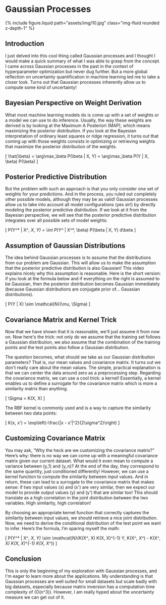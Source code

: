 # Gaussian Processes

{% include figure.liquid path="assets/img/10.jpg" class="img-fluid rounded z-depth-1" %}

## Introduction
I just delved into this cool thing called Gaussian processes and I thought I would make a quick summary of what I was able to grasp from the concept. I came across Gaussian processes in the past in the context of hyperparameter optimization but never dug further. But a more global reflection on uncertainty quantification in machine learning led me to take a closer look. Turns out that Gaussian processes inherently allow us to compute some kind of uncertainty!

## Bayesian Perspective on Weight Derivation
What most machine learning models do is come up with a set of weights or a model we can use to do inference. Usually, the way these weights are derived is by looking at the Maximum A Posteriori (MAP), which means maximizing the posterior distribution. If you look at the Bayesian interpretation of ordinary least squares or ridge regression, it turns out that coming up with those weights consists in optimizing or retrieving weights that maximize the posterior distribution of the weights.

\[
\hat{\beta} = \arg\max_\beta P(\beta | X, Y) = \arg\max_\beta P(Y | X, \beta) P(\beta)
\]

## Posterior Predictive Distribution
But the problem with such an approach is that you only consider one set of weights for your predictions. And in the process, you ruled out completely other possible models, although they may be as valid! Gaussian processes allow us to take into account all model configurations (yes sir!) by directly modeling the posterior predictive distribution. If we look at it from the Bayesian perspective, we will see that the posterior predictive distribution integrates over all possible sets of model weights:

\[
P(Y^* | X^*, X, Y) = \int P(Y^* | X^*, \beta) P(\beta | X, Y) d\beta
\]

## Assumption of Gaussian Distributions
The idea behind Gaussian processes is to assume that the distributions from our problem are Gaussian. This will allow us to make the assumption that the posterior predictive distribution is also Gaussian! This video explains nicely why this assumption is reasonable. Here is the short version: if you look at the formula below and if everything on the right is assumed to be Gaussian, then the posterior distribution becomes Gaussian immediately (because Gaussian distributions are conjugate prior of… Gaussian distributions).

\[
P(Y | X) \sim \mathcal{N}(\mu, \Sigma)
\]

## Covariance Matrix and Kernel Trick
Now that we have shown that it is reasonable, we'll just assume it from now on. Now here's the trick: not only do we assume that the training set follows a Gaussian distribution, we also assume that the combination of the training points and the test points also follow a Gaussian distribution.

The question becomes, what should we take as our Gaussian distribution parameters? That is, our mean values and covariance matrix. It turns out we don't really care about the mean values. The simple, practical explanation is that we can center the data around zero as a preprocessing step. Regarding the covariance matrix, we can use a cool trick: a kernel! Essentially, a kernel enables us to define a surrogate for the covariance matrix which is more a similarity matrix than anything. 

\[
\Sigma = K(X, X)
\]

The RBF kernel is commonly used and is a way to capture the similarity between two data points:

\[
K(x, x') = \exp\left(-\frac{\|x - x'\|^2}{2\sigma^2}\right)
\]

## Customizing Covariance Matrix
You may ask, “Why the heck are we customizing the covariance matrix?” Here’s why: there is no way we can come up with a meaningful covariance matrix given our current dataset. What would it even mean to compute a variance between \(y_1\) and \(y_n\)? At the end of the day, they correspond to the same quantity, just conditioned differently! However, we can use a kernel function to compute the similarity between input values. And in return, these can lead to a surrogate to the covariance matrix that makes sense: if two input values \(x\) and \(x'\) are very similar, then we expect our model to provide output values \(y\) and \(y'\) that are similar too! This should translate as a high correlation in the joint distribution between the two variables. High similarity, high correlation!

By choosing an appropriate kernel function that correctly captures the similarity between input values, we should retrieve a nice joint distribution. Now, we need to derive the conditional distribution of the test point we want to infer. Here’s the formula, I’m sparing myself the math:

\[
P(Y^* | X^*, X, Y) \sim \mathcal{N}(K(X^*, X) K(X, X)^{-1} Y, K(X^*, X^*) - K(X^*, X) K(X, X)^{-1} K(X, X^*))
\]

## Conclusion
This is only the beginning of my exploration with Gaussian processes, and I'm eager to learn more about the applications. My understanding is that Gaussian processes are well suited for small datasets but scale badly with big datasets, especially because matrix inversion has a computation time complexity of \(O(n^3)\). However, I am really hyped about the uncertainty measure we can get out of it.


